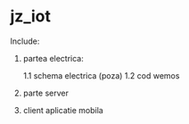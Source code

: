 # jz_iot

Include:
1. partea electrica:

	1.1 schema electrica (poza)
	1.2 cod wemos

2. parte server
3. client aplicatie mobila

